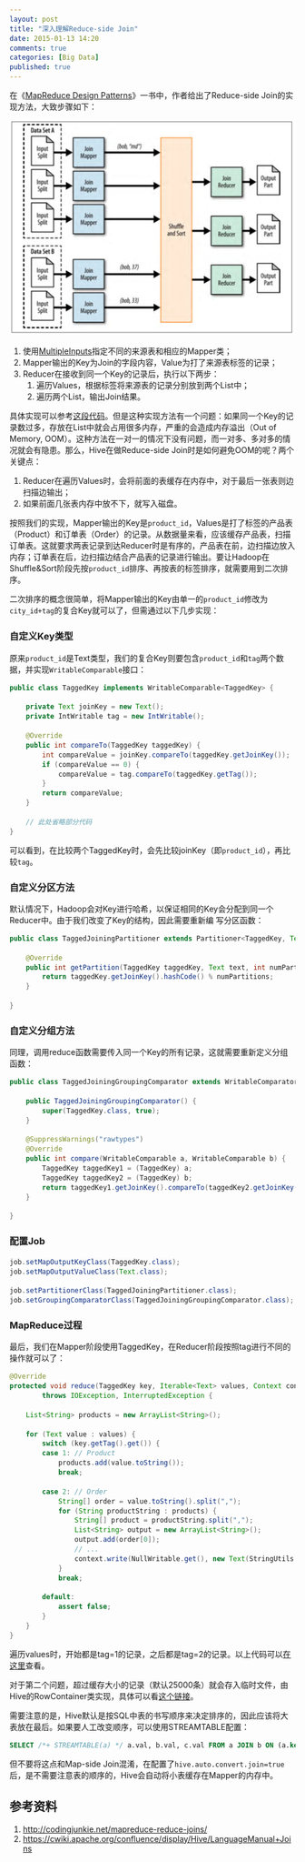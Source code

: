 ```yaml
---
layout: post
title: "深入理解Reduce-side Join"
date: 2015-01-13 14:20
comments: true
categories: [Big Data]
published: true
---
```


在《[MapReduce Design Patterns][1]》一书中，作者给出了Reduce-side Join的实现方法，大致步骤如下：

![](/images/reduce-side-join/reduce-side-join.png)

1. 使用[MultipleInputs][2]指定不同的来源表和相应的Mapper类；
2. Mapper输出的Key为Join的字段内容，Value为打了来源表标签的记录；
3. Reducer在接收到同一个Key的记录后，执行以下两步：
    1. 遍历Values，根据标签将来源表的记录分别放到两个List中；
    2. 遍历两个List，输出Join结果。

具体实现可以参考[这段代码][3]。但是这种实现方法有一个问题：如果同一个Key的记录数过多，存放在List中就会占用很多内存，严重的会造成内存溢出（Out of Memory, OOM）。这种方法在一对一的情况下没有问题，而一对多、多对多的情况就会有隐患。那么，Hive在做Reduce-side Join时是如何避免OOM的呢？两个关键点：

1. Reducer在遍历Values时，会将前面的表缓存在内存中，对于最后一张表则边扫描边输出；
2. 如果前面几张表内存中放不下，就写入磁盘。

<!-- more -->

按照我们的实现，Mapper输出的Key是`product_id`，Values是打了标签的产品表（Product）和订单表（Order）的记录。从数据量来看，应该缓存产品表，扫描订单表。这就要求两表记录到达Reducer时是有序的，产品表在前，边扫描边放入内存；订单表在后，边扫描边结合产品表的记录进行输出。要让Hadoop在Shuffle&Sort阶段先按`product_id`排序、再按表的标签排序，就需要用到二次排序。

二次排序的概念很简单，将Mapper输出的Key由单一的`product_id`修改为`city_id+tag`的复合Key就可以了，但需通过以下几步实现：

### 自定义Key类型

原来`product_id`是Text类型，我们的复合Key则要包含`product_id`和`tag`两个数据，并实现`WritableComparable`接口：

```java
public class TaggedKey implements WritableComparable<TaggedKey> {

    private Text joinKey = new Text();
    private IntWritable tag = new IntWritable();

    @Override
    public int compareTo(TaggedKey taggedKey) {
        int compareValue = joinKey.compareTo(taggedKey.getJoinKey());
        if (compareValue == 0) {
            compareValue = tag.compareTo(taggedKey.getTag());
        }
        return compareValue;
    }
    
    // 此处省略部分代码
}
```

可以看到，在比较两个TaggedKey时，会先比较joinKey（即`product_id`），再比较`tag`。

### 自定义分区方法

默认情况下，Hadoop会对Key进行哈希，以保证相同的Key会分配到同一个Reducer中。由于我们改变了Key的结构，因此需要重新编 写分区函数：

```java
public class TaggedJoiningPartitioner extends Partitioner<TaggedKey, Text> {

    @Override
    public int getPartition(TaggedKey taggedKey, Text text, int numPartitions) {
        return taggedKey.getJoinKey().hashCode() % numPartitions;
    }

}
```

### 自定义分组方法

同理，调用reduce函数需要传入同一个Key的所有记录，这就需要重新定义分组函数：

```java
public class TaggedJoiningGroupingComparator extends WritableComparator {

    public TaggedJoiningGroupingComparator() {
        super(TaggedKey.class, true);
    }

    @SuppressWarnings("rawtypes")
    @Override
    public int compare(WritableComparable a, WritableComparable b) {
        TaggedKey taggedKey1 = (TaggedKey) a;
        TaggedKey taggedKey2 = (TaggedKey) b;
        return taggedKey1.getJoinKey().compareTo(taggedKey2.getJoinKey());
    }

}
```

### 配置Job

```java
job.setMapOutputKeyClass(TaggedKey.class);
job.setMapOutputValueClass(Text.class);

job.setPartitionerClass(TaggedJoiningPartitioner.class);
job.setGroupingComparatorClass(TaggedJoiningGroupingComparator.class);
```

### MapReduce过程

最后，我们在Mapper阶段使用TaggedKey，在Reducer阶段按照tag进行不同的操作就可以了：

```java
@Override
protected void reduce(TaggedKey key, Iterable<Text> values, Context context)
        throws IOException, InterruptedException {

    List<String> products = new ArrayList<String>();

    for (Text value : values) {
        switch (key.getTag().get()) {
        case 1: // Product
            products.add(value.toString());
            break;

        case 2: // Order
            String[] order = value.toString().split(",");
            for (String productString : products) {
                String[] product = productString.split(",");
                List<String> output = new ArrayList<String>();
                output.add(order[0]);
                // ...
                context.write(NullWritable.get(), new Text(StringUtils.join(output, ",")));
            }
            break;

        default:
            assert false;
        }
    }
}
```

遍历values时，开始都是tag=1的记录，之后都是tag=2的记录。以上代码可以[在这里][4]查看。

对于第二个问题，超过缓存大小的记录（默认25000条）就会存入临时文件，由Hive的RowContainer类实现，具体可以看[这个链接][5]。

需要注意的是，Hive默认是按SQL中表的书写顺序来决定排序的，因此应该将大表放在最后。如果要人工改变顺序，可以使用STREAMTABLE配置：

```sql
SELECT /*+ STREAMTABLE(a) */ a.val, b.val, c.val FROM a JOIN b ON (a.key = b.key1) JOIN c ON (c.key = b.key1)
```

但不要将这点和Map-side Join混淆，在配置了`hive.auto.convert.join=true`后，是不需要注意表的顺序的，Hive会自动将小表缓存在Mapper的内存中。

## 参考资料

1. http://codingjunkie.net/mapreduce-reduce-joins/
2. https://cwiki.apache.org/confluence/display/Hive/LanguageManual+Joins


[1]: http://www.amazon.com/MapReduce-Design-Patterns-Effective-Algorithms/dp/1449327176
[2]: https://hadoop.apache.org/docs/r1.0.4/api/org/apache/hadoop/mapred/lib/MultipleInputs.html
[3]: https://github.com/jizhang/mapred-sandbox/blob/master/src/main/java/com/shzhangji/mapred_sandbox/join/InnerJoinJob.java
[4]: https://github.com/jizhang/mapred-sandbox/blob/master/src/main/java/com/shzhangji/mapred_sandbox/join/ReduceSideJoinJob.java
[5]: http://grepcode.com/file/repository.cloudera.com/content/repositories/releases/org.apache.hive/hive-exec/0.10.0-cdh4.5.0/org/apache/hadoop/hive/ql/exec/persistence/RowContainer.java#RowContainer.add%28java.util.List%29
